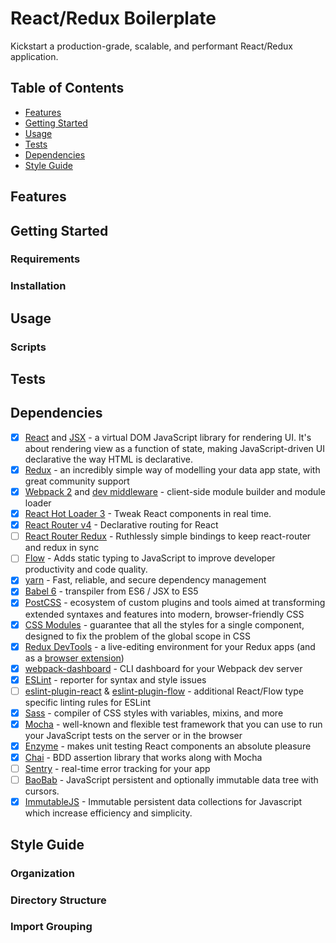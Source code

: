 # React/Redux Boilerplate

Kickstart a production-grade, scalable, and performant React/Redux application.



## Table of Contents
* [Features](#features)
* [Getting Started](#getting-started)
* [Usage](#usage)
* [Tests](#tests)
* [Dependencies](#dependencies)
* [Style Guide](#style-guide)

## Features
## Getting Started
### Requirements
### Installation

## Usage
### Scripts

## Tests
## Dependencies
- [x] [React](https://facebook.github.io/react/) and [JSX](https://facebook.github.io/jsx/) - a virtual DOM JavaScript library for rendering UI. It's about rendering view as a function of state, making JavaScript-driven UI declarative the way HTML is declarative.
- [x] [Redux](http://redux.js.org/) - an incredibly simple way of modelling your data app state, with great community support
- [x] [Webpack 2](https://webpack.js.org/) and [dev middleware](https://github.com/webpack/webpack-dev-middleware) - client-side module builder and module loader
- [x] [React Hot Loader 3](https://github.com/gaearon/react-hot-loader) - Tweak React components in real time.
- [x] [React Router v4](https://github.com/ReactTraining/react-router) - Declarative routing for React
- [ ] [React Router Redux](https://github.com/reactjs/react-router-redux) - Ruthlessly simple bindings to keep react-router and redux in sync
- [ ] [Flow](https://flowtype.org/docs/getting-started.html) - Adds static typing to JavaScript to improve developer productivity and code quality.
- [x] [yarn](https://yarnpkg.com/) - Fast, reliable, and secure dependency management
- [x] [Babel 6](https://babeljs.io/) - transpiler from ES6 / JSX to ES5
- [x] [PostCSS](http://postcss.org/) - ecosystem of custom plugins and tools aimed at transforming extended syntaxes and features into modern, browser-friendly CSS
- [x] [CSS Modules](https://github.com/css-modules/css-modules) - guarantee that all the styles for a single component, designed to fix the problem of the global scope in CSS
- [x] [Redux DevTools](https://github.com/gaearon/redux-devtools) - a live-editing environment for your Redux apps (and as a [browser extension](https://github.com/zalmoxisus/redux-devtools-extension))
- [x] [webpack-dashboard](https://github.com/FormidableLabs/webpack-dashboard) - CLI dashboard for your Webpack dev server
- [x] [ESLint](http://eslint.org/docs/user-guide/configuring) - reporter for syntax and style issues
- [ ] [eslint-plugin-react](https://github.com/yannickcr/eslint-plugin-react) & [eslint-plugin-flow](https://github.com/gajus/eslint-plugin-flowtype) - additional React/Flow type specific linting rules for ESLint
- [x] [Sass](http://sass-lang.com/) - compiler of CSS styles with variables, mixins, and more
- [x] [Mocha](https://mochajs.org/) - well-known and flexible test framework that you can use to run your JavaScript tests on the server or in the browser
- [x] [Enzyme](http://airbnb.io/enzyme/) - makes unit testing React components an absolute pleasure
- [x] [Chai](http://chaijs.com/) - BDD assertion library that works along with Mocha
- [ ] [Sentry](https://sentry.io/welcome/) - real-time error tracking for your app
- [ ] [BaoBab](https://github.com/Yomguithereal/baobab) - JavaScript persistent and optionally immutable data tree with cursors.
- [x] [ImmutableJS](https://facebook.github.io/immutable-js/) - Immutable persistent data collections for Javascript which increase efficiency and simplicity.

## Style Guide
### Organization
### Directory Structure
### Import Grouping
